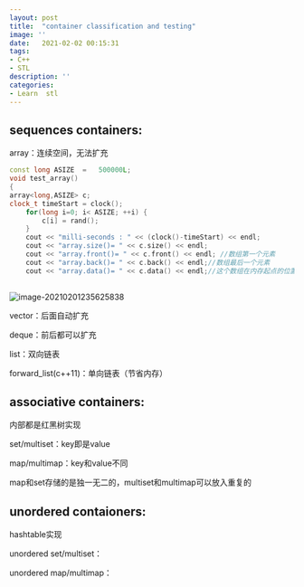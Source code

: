 ```yaml
---
layout: post
title:  "container classification and testing"
image: ''
date:   2021-02-02 00:15:31
tags:
- C++
- STL
description: ''
categories:
- Learn  stl 
---
```


## sequences containers:

array：连续空间，无法扩充

~~~cpp
const long ASIZE  =   500000L;
void test_array()
{
array<long,ASIZE> c;  				
clock_t timeStart = clock();									
    for(long i=0; i< ASIZE; ++i) {
        c[i] = rand(); 
    }
	cout << "milli-seconds : " << (clock()-timeStart) << endl;	
	cout << "array.size()= " << c.size() << endl;	
	cout << "array.front()= " << c.front() << endl;	//数组第一个元素
	cout << "array.back()= " << c.back() << endl;//数组最后一个元素
	cout << "array.data()= " << c.data() << endl;//这个数组在内存起点的位置
	
~~~

![image-20210201235625838](/home/miant/.config/Typora/typora-user-images/image-20210201235625838.png)



vector：后面自动扩充

deque：前后都可以扩充

list：双向链表

forward_list(c++11)：单向链表（节省内存）

## associative containers:

内部都是红黑树实现

set/multiset：key即是value

map/multimap：key和value不同

map和set存储的是独一无二的，multiset和multimap可以放入重复的

## unordered contaioners:

hashtable实现

unordered set/multiset：

unordered map/multimap：